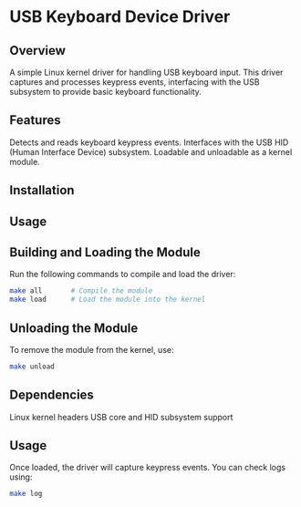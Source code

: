 # USB Keyboard Device Driver

## Overview
A simple Linux kernel driver for handling USB keyboard input. This driver captures and processes keypress events, interfacing with the USB subsystem to provide basic keyboard functionality.

## Features

Detects and reads keyboard keypress events.
Interfaces with the USB HID (Human Interface Device) subsystem.
Loadable and unloadable as a kernel module.

## Installation
   
## Usage
## Building and Loading the Module
Run the following commands to compile and load the driver:
```sh 
make all       # Compile the module  
make load      # Load the module into the kernel  
```

## Unloading the Module
To remove the module from the kernel, use:
``` sh
make unload 
```

## Dependencies
Linux kernel headers
USB core and HID subsystem support

## Usage
Once loaded, the driver will capture keypress events. You can check logs using:
``` sh 
make log
```
